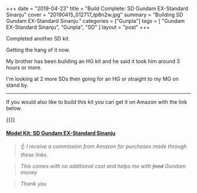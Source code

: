 +++
date = "2019-04-23"
title = "Build Complete: SD Gundam EX-Standard Sinanju"
cover = "20190415_012717_tp8n2w.jpg"
summary = "Building SD Gundam EX-Standard Sinanju."
categories = ["Gunpla"]
tags = [
  "Gundam EX-Standard Sinanju",
  "Gunpla",
  "SD"
]
layout = "post"
+++

Completed another SD kit.

Getting the hang of it now.

My brother has been building an HG kit and he said it took him around 3 hours or more.

I'm looking at 2 more SDs then going for an HG or straight to my MG on stand by.

---

If you would also like to build this kit you can get it on Amazon with the link below.

[{{<tinyImage src="sinanju_b2b9fm.jpg">}}](https://amzn.to/2YVbc3J)

#### [Model Kit: SD Gundam EX-Standard Sinanju](https://amzn.to/2YVbc3J)

>:point_up: *I receive a commission from Amazon for purchases made through these links.*

>*This comes with no additional cost and helps me with ~~food~~ Gundam money*

>*Thank you*

